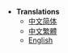 * **Translations**
  * [中文简体](PlayerTitle/zh_CN/)
  * [中文繁體](PlayerTitle/zh_TW/)
  * [English](PlayerTitle/en_US/)
